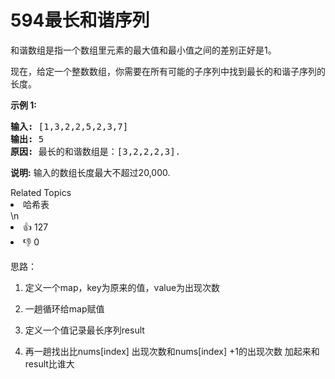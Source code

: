 # 594最长和谐序列

<p>和谐数组是指一个数组里元素的最大值和最小值之间的差别正好是1。</p>

<p>现在，给定一个整数数组，你需要在所有可能的子序列中找到最长的和谐子序列的长度。</p>

<p><strong>示例 1:</strong></p>

<pre>
<strong>输入:</strong> [1,3,2,2,5,2,3,7]
<strong>输出:</strong> 5
<strong>原因:</strong> 最长的和谐数组是：[3,2,2,2,3].
</pre>

<p><strong>说明:</strong> 输入的数组长度最大不超过20,000.</p>
<div><div>Related Topics</div><div><li>哈希表</li></div></div>\n<div><li>👍 127</li><li>👎 0</li></div>

思路：

1. 定义一个map，key为原来的值，value为出现次数

2. 一趟循环给map赋值

3. 定义一个值记录最长序列result

4. 再一趟找出比nums[index] 出现次数和nums[index] +1的出现次数 加起来和 result比谁大

   